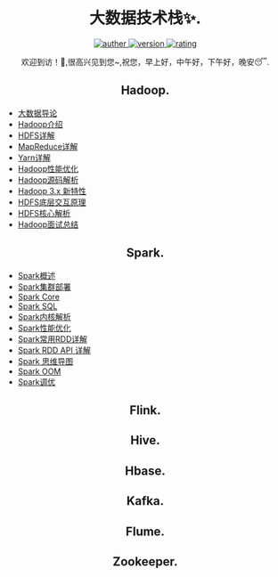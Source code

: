 <h1 align="center">大数据技术栈✨.</h1>
<p align="center">
 <a href="https://github.com/Walhalla-Summary/BigData">
 <img alt="auther" src="https://img.shields.io/badge/auther-Walhalla-orange">
 </a>
 <a href="https://github.com/Walhalla-Summary/BigData">
 <img alt="version" src="https://img.shields.io/badge/version-1.0.1-blue.svg">
 </a>
 <a href="https://github.com/Walhalla-Summary/BigData">
  <img alt="rating" src="https://img.shields.io/badge/rating-★★★★☆-brightgreen">
 </a> 
</p>
<p align="center">
 <p align="center"> 欢迎到访！🎈,很高兴见到您~,祝您，早上好，中午好，下午好，晚安😴. </p>
</p>

<h2 align="center">Hadoop.</h2>

* [大数据导论](https://github.com/Walhalla-Summary/BigData/blob/master/Hadoop/0_%E5%A4%A7%E6%95%B0%E6%8D%AE%E5%AF%BC%E8%AE%BA.md)
* [Hadoop介绍](https://github.com/Walhalla-Summary/BigData/blob/master/Hadoop/1_Hadoop%E4%BB%8B%E7%BB%8D.md)
* [HDFS详解](https://github.com/Walhalla-Summary/BigData/blob/master/Hadoop/2_HDFS.md)
* [MapReduce详解](https://gitee.com/BigData-dsjprs/big-data-dsjprs.gitee.io/blob/master/Hadoop/2_HDFS.md)
* [Yarn详解](https://github.com/Walhalla-Summary/BigData/blob/master/Hadoop/4_Yarn.md)
* [Hadoop性能优化](https://github.com/Walhalla-Summary/BigData/blob/master/Hadoop/5_Hadoop%E8%B0%83%E4%BC%98.md)
* [Hadoop源码解析](https://github.com/Walhalla-Summary/BigData/blob/master/Hadoop/6_Hadoop%E6%BA%90%E7%A0%81.md)
* [Hadoop 3.x 新特性](https://github.com/Walhalla-Summary/BigData/blob/master/Hadoop/Hadoop3.X%E6%96%B0%E7%89%B9%E6%80%A7.md)
* [HDFS底层交互原理](https://github.com/Walhalla-Summary/BigData/blob/master/Hadoop/HDFS%E5%BA%95%E5%B1%82%E4%BA%A4%E4%BA%92%E5%8E%9F%E7%90%86.md)
* [HDFS核心解析](https://github.com/Walhalla-Summary/BigData/blob/master/Hadoop/HDFS%E6%A0%B8%E5%BF%83%E7%B2%BE%E8%AE%B2.md)
* [Hadoop面试总结](https://github.com/Walhalla-Summary/BigData/blob/master/Hadoop/Hadoop%E6%A0%B8%E5%BF%83%E7%B2%BE%E8%AE%B2.md)




<h2 align="center">Spark.</h2>

* [Spark概述](https://github.com/Walhalla-Summary/BigData/blob/master/Spark/1_Spark%E6%A6%82%E8%BF%B0.md)
* [Spark集群部署](https://github.com/Walhalla-Summary/BigData/blob/master/Spark/2_Spark%E9%9B%86%E7%BE%A4%E6%90%AD%E5%BB%BA.md)
* [Spark Core](https://github.com/Walhalla-Summary/BigData/blob/master/Spark/3_Spark%20Core.md)
* [Spark SQL](https://github.com/Walhalla-Summary/BigData/blob/master/Spark/4_Spark%20SQL.md)
* [Spark内核解析](https://github.com/Walhalla-Summary/BigData/blob/master/Spark/5_Spark%E5%86%85%E6%A0%B8.md)
* [Spark性能优化](https://github.com/Walhalla-Summary/BigData/blob/master/Spark/6_Spark%E4%BC%98%E5%8C%96.md)
* [Spark常用RDD详解](https://github.com/Walhalla-Summary/BigData/blob/master/Spark/7_SparkRDD%E8%AF%A6%E8%A7%A3.md)
* [Spark RDD API 详解](https://github.com/Walhalla-Summary/BigData/blob/master/Hadoop/Hadoop3.X%E6%96%B0%E7%89%B9%E6%80%A7.md)
* [Spark 思维导图](https://github.com/Walhalla-Summary/BigData/blob/master/Spark/9_Spark%E6%80%9D%E7%BB%B4%E5%AF%BC%E5%85%A5.md)
* [Spark OOM](https://github.com/Walhalla-Summary/BigData/blob/master/Spark/10_Spark_OOM.md)
* [Spark调优](https://github.com/Walhalla-Summary/BigData/blob/master/Spark/11_Spark%E8%B0%83%E4%BC%98.md)

<h2 align="center">Flink.</h2>


<h2 align="center">Hive.</h2>


<h2 align="center">Hbase.</h2>


<h2 align="center">Kafka.</h2>

<h2 align="center">Flume.</h2>

<h2 align="center">Zookeeper.</h2>

